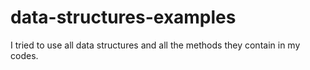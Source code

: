 # data-structures-examples

I tried to use all data structures and all the methods they contain in my codes.
